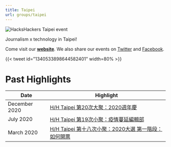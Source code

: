 ```yaml
---
title: Taipei
url: groups/taipei
---
```


![HacksHackers Taipei event](https://pbs.twimg.com/media/EL1YZRjU4AAyTIw?format=jpg&name=large)

Journalism x technology in Taipei!

Come visit our **[website](https://hackshackers.taipei/)**. We also share our events on [Twitter](https://twitter.com/hackshackersTPE) and [Facebook](https://www.facebook.com/groups/868771643258752/).

{{< tweet id="1340533898644582401" width=80% >}}

# Past Highlights

| **Date**  | **Highlight** |  
|-----------|---------------|  
| December 2020 | [H/H Taipei 第20次大聚：2020週年慶](https://www.facebook.com/groups/hackshackerstaipei/permalink/2158999957569241/) |
| July 2020 | [H/H Taipei 第19次小聚：疫情蔓延編輯部](https://www.meetup.com/Hacks-Hackers-South-Wales-x-South-West/events/246642535/) |   
| March 2020 | [H/H Taipei 第十八次小聚：2020大選 第一階段：如何開票](https://www.facebook.com/groups/hackshackerstaipei/permalink/1870365109766062/) |
